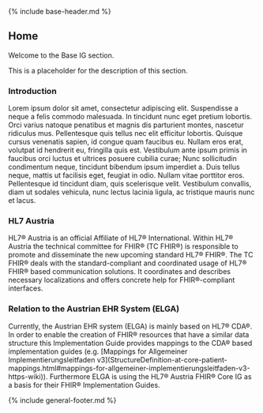 {% include base-header.md %}

<h2 class="no-number">Home</h2>

Welcome to the Base IG section.

This is a placeholder for the description of this section.

<h3>Introduction</h3>

Lorem ipsum dolor sit amet, consectetur adipiscing elit. Suspendisse a neque a felis commodo malesuada. In tincidunt nunc eget pretium lobortis. Orci varius natoque penatibus et magnis dis parturient montes, nascetur ridiculus mus. Pellentesque quis tellus nec elit efficitur lobortis. Quisque cursus venenatis sapien, id congue quam faucibus eu. Nullam eros erat, volutpat id hendrerit eu, fringilla quis est. Vestibulum ante ipsum primis in faucibus orci luctus et ultrices posuere cubilia curae; Nunc sollicitudin condimentum neque, tincidunt bibendum ipsum imperdiet a. Duis tellus neque, mattis ut facilisis eget, feugiat in odio. Nullam vitae porttitor eros. Pellentesque id tincidunt diam, quis scelerisque velit. Vestibulum convallis, diam ut sodales vehicula, nunc lectus lacinia ligula, ac tristique mauris nunc et lacus.

<h3>HL7 Austria</h3>
HL7® Austria is an official Affiliate of HL7® International. Within HL7® Austria the technical committee for FHIR® (TC FHIR®) is responsible to promote and disseminate the new upcoming standard HL7® FHIR®.
The TC FHIR® deals with the standard-compliant and coordinated usage of HL7® FHIR® based communication solutions.
It coordinates and describes necessary localizations and offers concrete help for FHIR®-compliant interfaces.

<h3>Relation to the Austrian EHR System (ELGA)</h3>
Currently, the Austrian EHR system (ELGA) is mainly based on HL7® CDA®. In order to enable the creation of FHIR® resources that have a similar data structure this Implementation Guide provides mappings to the CDA® based implementation guides (e.g. [Mappings for Allgemeiner Implementierungsleitfaden v3](StructureDefinition-at-core-patient-mappings.html#mappings-for-allgemeiner-implementierungsleitfaden-v3-https-wiki)).
Furthermore ELGA is using the HL7® Austria FHIR® Core IG as a basis for their FHIR® Implementation Guides.

{% include general-footer.md %}
